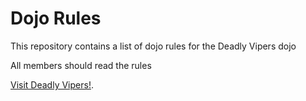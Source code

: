 Dojo Rules
==========

This repository contains a list of dojo rules for the Deadly Vipers dojo

All members should read the rules

[Visit Deadly Vipers!](https://github.com/deadlyvipers).